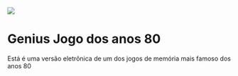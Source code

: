 <img src="/assets/img/arquivo.gif">

# Genius Jogo dos anos 80 
Está é uma versão eletrônica de um dos jogos de memória mais famoso dos anos 80

